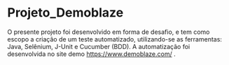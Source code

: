 # Projeto_Demoblaze
O presente projeto foi desenvolvido em forma de desafio, e tem como escopo a criação de um teste automatizado, utilizando-se as ferramentas: Java, Selênium, J-Unit e Cucumber (BDD). A automatização foi desenvolvida no site demo https://www.demoblaze.com/ . 
